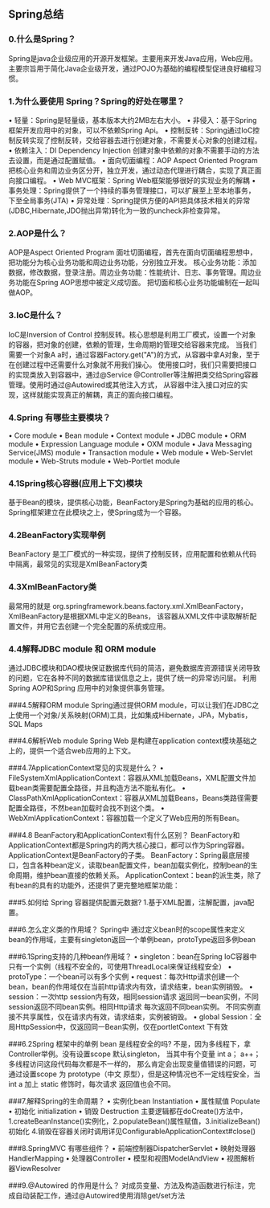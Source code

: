 
## Spring总结

### 0.什么是Spring？
Spring是java企业级应用的开源开发框架。主要用来开发Java应用，Web应用。主要宗旨用于简化Java企业级开发，通过POJO为基础的编程模型促进良好编程习惯。

### 1.为什么要使用 Spring？Spring的好处在哪里？
• 轻量：Spring是轻量级，基本版本大约2MB左右大小。
• 非侵入：基于Spring框架开发应用中的对象，可以不依赖Spring Api。
• 控制反转：Spring通过IoC控制反转实现了控制反转，交给容器去进行创建对象，不需要关心对象的创建过程。
• 依赖注入：DI Dependency Injection 创建对象中依赖的对象不需要手动的方法去设置，而是通过配置赋值。
• 面向切面编程：AOP Aspect Oriented Program 把核心业务和周边业务区分开，独立开发，通过动态代理进行耦合，实现了真正面向接口编程。
• Web MVC框架：Spring Web框架能够很好的实现业务的解耦
• 事务处理：Spring提供了一个持续的事务管理接口，可以扩展至上至本地事务，下至全局事务(JTA)
• 异常处理：Spring提供方便的API把具体技术相关的异常(JDBC,Hibernate,JDO抛出异常)转化为一致的uncheck非检查异常。

### 2.AOP是什么？
AOP是Aspect Oriented Program 面吐切面编程，首先在面向切面编程思想中，把功能分为核心业务功能和周边业务功能，分别独立开发。
核心业务功能：添加数据，修改数据，登录注册。周边业务功能：性能统计、日志、事务管理。周边业务功能在Spring AOP思想中被定义成切面。
把切面和核心业务功能编制在一起叫做AOP。

### 3.IoC是什么？
IoC是Inversion of Control 控制反转。核心思想是利用工厂模式，设置一个对象的容器，把对象的创建，依赖的管理，生命周期的管理交给容器来完成。
当我们需要一个对象A a时，通过容器Factory.get("A")的方式，从容器中拿A对象，至于在创建过程中还需要什么对象就不用我们操心。
使用接口时，我们只需要把接口的实现类放入到容器中，通过@Service @Controller等注解把类交给Spring容器管理。使用时通过@Autowired或其他注入方式，
从容器中注入接口对应的实现，这样就能实现真正的解耦，真正的面向接口编程。

### 4.Spring 有哪些主要模块？
• Core module
• Bean module
• Context module
• JDBC module
• ORM module
• Expression Language module
• OXM module
• Java Messaging Service(JMS) module
• Transaction module
• Web module
• Web-Servlet module
• Web-Struts module
• Web-Portlet module 

### 4.1Spring核心容器(应用上下文)模块
基于Bean的模块，提供核心功能，BeanFactory是Spring为基础的应用的核心。Spring框架建立在此模块之上，使Spring成为一个容器。

### 4.2BeanFactory实现举例
BeanFactory 是工厂模式的一种实现，提供了控制反转，应用配置和依赖从代码中隔离，最常见的实现是XmlBeanFactory类

### 4.3XmlBeanFactory类  
最常用的就是 org.springframework.beans.factory.xml.XmlBeanFactory，XmlBeanFactory是根据XML中定义的Beans，
该容器从XML文件中读取解析配置文件，并用它去创建一个完全配置的系统或应用。

### 4.4解释JDBC module 和 ORM module
通过JDBC模块和DAO模块保证数据库代码的简洁，避免数据库资源错误关闭导致的问题，它在各种不同的数据库错误信息之上，提供了统一的异常访问层。
利用Spring AOP和Spring 应用中的对象提供事务管理。

###4.5解释ORM module 
Spring通过提供ORM module，可以让我们在JDBC之上使用一个对象/关系映射(ORM)工具，比如集成Hibernate，JPA，Mybatis，SQL Maps

###4.6解析Web module 
Spring Web 是构建在application context模块基础之上的，提供一个适合web应用的上下文。

###4.7ApplicationContext常见的实现是什么？
• FileSystemXmlApplicationContext：容器从XML加载Beans，XML配置文件加载bean类需要配置全路径，并且构造方法不能私有化。
• ClassPathXmlApplicationContext：容器从XML加载Beans，Beans类路径需要配置全路径，不然bean加载时会找不到这个类。
• WebXmlApplicationContext：容器加载一个定义了Web应用的所有Bean。

###4.8 BeanFactory和ApplicationContext有什么区别？
BeanFactory和ApplicationContext都是Spring内的两大核心接口，都可以作为Spring容器。ApplicationContext是BeanFactory的子类。
BeanFactory：Spring最底层接口，包含各种bean定义，读取bean配置文件，bean加载实例化，控制bean的生命周期，维护bean直接的依赖关系。
ApplicationContext：bean的派生类，除了有bean的具有的功能外，还提供了更完整地框架功能：

###5.如何给 Spring 容器提供配置元数据?
1.基于XML配置，注解配置，java配置。

###6.怎么定义类的作用域？
Spring中 通过定义bean时的scope属性来定义bean的作用域，主要有singleton返回一个单例bean，protoType返回多例bean

###6.1Spring支持的几种bean作用域？
• singleton：bean在Spring IoC容器中只有一个实例（线程不安全的，可使用ThreadLocal来保证线程安全）
• protoType：一个bean可以有多个实例
• request：每次Http请求创建一个bean，bean的作用域仅在当前http请求内有效，请求结束，bean实例销毁。
• session：一次http session内有效，相同session请求 返回同一bean实例，不同session返回不同bean实例。相同Http请求 每次返回不同bean实例。
不同实例直接不共享属性，仅在请求内有效，请求结束，实例被销毁。
• global Session：全局HttpSession中，仅返回同一Bean实例，仅在portletContext 下有效

###6.2Spring 框架中的单例 bean 是线程安全的吗?
不是，因为多线程下，拿Controller举例。没有设置scope 默认singleton， 当其中有个变量 int a； a++；多线程访问这段代码每次都是不一样的， 
那么肯定会出现变量值错误的问题，可通过设置scope 为 prototype（中文 原型），但是这种情况也不一定线程安全，当int a 加上 static 修饰时，每次请求
返回值也会不同。

###7.解释Spring的生命周期？
• 实例化bean Instantiation 
• 属性赋值 Populate
• 初始化 initialization
• 销毁 Destruction
主要逻辑都在doCreate()方法中，1.createBeanInstance()实例化，2.populateBean()属性赋值，3.initializeBean()初始化 
4.销毁在容器关闭时调用详见ConfigurableApplicationContext#close()


###8.SpringMVC 有哪些组件？
• 前端控制器DispatcherServlet
• 映射处理器HandlerMapping
• 处理器Controller
• 模型和视图ModelAndView
• 视图解析器ViewResolver

###9.@Autowired 的作用是什么？
对成员变量、方法及构造函数进行标注，完成自动装配工作，通过@Autowired使用消除get/set方法


